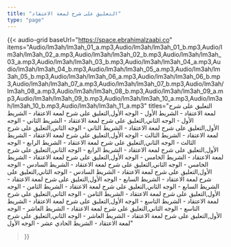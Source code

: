 ```yaml
---
title: "التعليق على شرح لمعة الاعتقاد"
type: "page"
---
```


{{< audio-grid 
  baseUrl="https://space.ebrahimalzaabi.co"
  items="Audio/lm3ah/lm3ah_01_a.mp3,Audio/lm3ah/lm3ah_01_b.mp3,Audio/lm3ah/lm3ah_02_a.mp3,Audio/lm3ah/lm3ah_02_b.mp3,Audio/lm3ah/lm3ah_03_a.mp3,Audio/lm3ah/lm3ah_03_b.mp3,Audio/lm3ah/lm3ah_04_a.mp3,Audio/lm3ah/lm3ah_04_b.mp3,Audio/lm3ah/lm3ah_05_a.mp3,Audio/lm3ah/lm3ah_05_b.mp3,Audio/lm3ah/lm3ah_06_a.mp3,Audio/lm3ah/lm3ah_06_b.mp3,Audio/lm3ah/lm3ah_07_a.mp3,Audio/lm3ah/lm3ah_07_b.mp3,Audio/lm3ah/lm3ah_08_a.mp3,Audio/lm3ah/lm3ah_08_b.mp3,Audio/lm3ah/lm3ah_09_a.mp3,Audio/lm3ah/lm3ah_09_b.mp3,Audio/lm3ah/lm3ah_10_a.mp3,Audio/lm3ah/lm3ah_10_b.mp3,Audio/lm3ah/lm3ah_11_a.mp3"
  titles="التعليق على شرح لمعة الاعتقاد - الشريط الأول - الوجه الأول,التعليق على شرح لمعة الاعتقاد - الشريط الأول - الوجه الثاني,التعليق على شرح لمعة الاعتقاد - الشريط الثاني - الوجه الأول,التعليق على شرح لمعة الاعتقاد - الشريط الثاني - الوجه الثاني,التعليق على شرح لمعة الاعتقاد - الشريط الثالث - الوجه الأول,التعليق على شرح لمعة الاعتقاد - الشريط الثالث - الوجه الثاني,التعليق على شرح لمعة الاعتقاد - الشريط الرابع - الوجه الأول,التعليق على شرح لمعة الاعتقاد - الشريط الرابع - الوجه الثاني,التعليق على شرح لمعة الاعتقاد - الشريط الخامس - الوجه الأول,التعليق على شرح لمعة الاعتقاد - الشريط الخامس - الوجه الثاني,التعليق على شرح لمعة الاعتقاد - الشريط السادس - الوجه الأول,التعليق على شرح لمعة الاعتقاد - الشريط السادس - الوجه الثاني,التعليق على شرح لمعة الاعتقاد - الشريط السابع - الوجه الأول,التعليق على شرح لمعة الاعتقاد - الشريط السابع - الوجه الثاني,التعليق على شرح لمعة الاعتقاد - الشريط الثامن - الوجه الأول,التعليق على شرح لمعة الاعتقاد - الشريط الثامن - الوجه الثاني,التعليق على شرح لمعة الاعتقاد - الشريط التاسع - الوجه الأول,التعليق على شرح لمعة الاعتقاد - الشريط التاسع - الوجه الثاني,التعليق على شرح لمعة الاعتقاد - الشريط العاشر - الوجه الأول,التعليق على شرح لمعة الاعتقاد - الشريط العاشر - الوجه الثاني,التعليق على شرح لمعة الاعتقاد - الشريط الحادي عشر - الوجه الأول"
>}} 